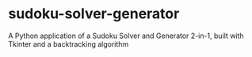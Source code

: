 # sudoku-solver-generator
A Python application of a Sudoku Solver and Generator 2-in-1, built with Tkinter and a backtracking algorithm
